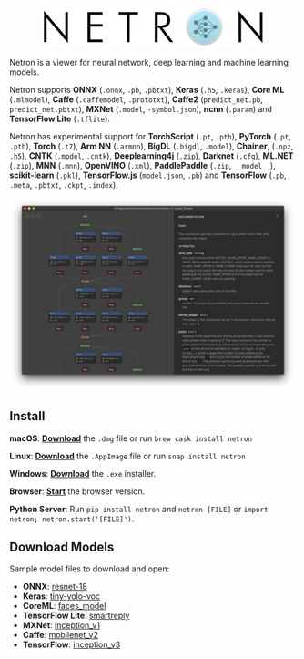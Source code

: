 
<p align='center'><a href='https://github.com/lutzroeder/netron'><img width='400' src='.github/logo.png'/></a></p>

Netron is a viewer for neural network, deep learning and machine learning models. 

Netron supports **ONNX** (`.onnx`, `.pb`, `.pbtxt`), **Keras** (`.h5`, `.keras`), **Core ML** (`.mlmodel`), **Caffe** (`.caffemodel`, `.prototxt`), **Caffe2** (`predict_net.pb`, `predict_net.pbtxt`), **MXNet** (`.model`, `-symbol.json`), **ncnn** (`.param`) and **TensorFlow Lite** (`.tflite`).

Netron has experimental support for **TorchScript** (`.pt`, `.pth`), **PyTorch** (`.pt`, `.pth`), **Torch** (`.t7`), **Arm NN** (`.armnn`), **BigDL** (`.bigdl`, `.model`), **Chainer**, (`.npz`, `.h5`), **CNTK** (`.model`, `.cntk`), **Deeplearning4j** (`.zip`), **Darknet** (`.cfg`), **ML.NET** (`.zip`), **MNN** (`.mnn`), **OpenVINO** (`.xml`), **PaddlePaddle** (`.zip`, `__model__`), **scikit-learn** (`.pkl`), **TensorFlow.js** (`model.json`, `.pb`) and **TensorFlow** (`.pb`, `.meta`, `.pbtxt`, `.ckpt`, `.index`).

<p align='center'><a href='https://www.lutzroeder.com/ai'><img src='.github/screenshot.png' width='800'></a></p>

## Install

**macOS**: [**Download**](https://github.com/lutzroeder/netron/releases/latest) the `.dmg` file or run `brew cask install netron`

**Linux**: [**Download**](https://github.com/lutzroeder/netron/releases/latest) the `.AppImage` file or run `snap install netron`

**Windows**: [**Download**](https://github.com/lutzroeder/netron/releases/latest) the `.exe` installer.

**Browser**: [**Start**](https://www.lutzroeder.com/ai/netron) the browser version.

**Python Server**: Run `pip install netron` and `netron [FILE]` or `import netron; netron.start('[FILE]')`.

## Download Models

Sample model files to download and open:

 * **ONNX**: [resnet-18](https://s3.amazonaws.com/onnx-model-zoo/resnet/resnet18v1/resnet18v1.onnx)
 * **Keras**: [tiny-yolo-voc](https://github.com/hollance/YOLO-CoreML-MPSNNGraph/raw/master/Convert/yad2k/model_data/tiny-yolo-voc.h5)
 * **CoreML**: [faces_model](https://github.com/NovaTecConsulting/FaceRecognition-in-ARKit/files/1526806/faces_model.mlmodel.zip) 
 * **TensorFlow Lite**: [smartreply](https://storage.googleapis.com/download.tensorflow.org/models/tflite/smartreply_1.0_2017_11_01.zip)
 * **MXNet**: [inception_v1](https://s3.amazonaws.com/model-server/models/onnx-inception_v1/inception_v1.model)
 * **Caffe**: [mobilenet_v2](https://raw.githubusercontent.com/shicai/MobileNet-Caffe/master/mobilenet_v2.caffemodel)
 * **TensorFlow**: [inception_v3](https://storage.googleapis.com/download.tensorflow.org/models/inception_v3_2016_08_28_frozen.pb.tar.gz)
